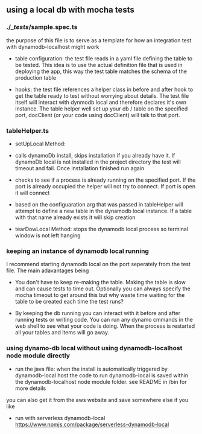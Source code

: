 ## using a local db with mocha tests

### ./__tests_/sample.spec.ts

the purpose of this file is to serve as a template for how an integration test with dynamodb-localhost might work

- table configuration: the test file reads in a yaml file defining the table to be tested. This idea is to use the actual definition file that is used in deploying the app, this way the test table matches the schema of the production table 

- hooks: the test file references a helper class in before and after hook to get the table ready to test without worrying about details. The test file itself will interact with dynmodb local and therefore declares it's own instance. The table helper well set up your db / table on the specified port, docClient (or your code using docClient) will talk to that port.


### tableHelper.ts

- setUpLocal Method: 
- calls dynamoDb install, skips installation if you already have it. If dynamoDb local is not installed in the project directory the test will timeout and fail. Once installation finished run again
- checks to see if a process is already running on the specified port. If the port is already occupied the helper will not try to connect. If port is open it will connect 
- based on the configuaration arg that was passed in tableHelper will attempt to define a new table in the dynamodb local instance. If a table with that name already exists it will skip creation 

- tearDowLocal Method: 
stops the dynamodb local process so terminal window is not left hanging

### keeping an instance of dynamodb local running 

I recommend starting dynamodb local on the port seperately from the test file. The main adavantages being

- You don't have to keep re-making the table. Making the table is slow and can cause tests to time out. Optionally you can always specify the mocha timeout to get around this but why waste time waiting for the table to be created each time the test runs?

- By keeping the db running you can interact with it before and after running tests or writing code. You can run any dynamo cmmands in the web shell to see what your code is doing. When the process is restarted all your tables and items will go away.  

### using dynamo-db local without using dynamodb-localhost node module directly 

- run the java file: 
when the install is automatically triggered by dynamodb-local host the code to run dynamodb-local is saved within the dynamodb-localhost node module folder. see README in /bin for more details 

you can also get it from the aws website and save somewhere else if you like 

- run with serverless dynamodb-local 
https://www.npmjs.com/package/serverless-dynamodb-local
